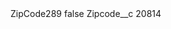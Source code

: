 <?xml version="1.0" encoding="UTF-8"?>
<CustomMetadata xmlns="http://soap.sforce.com/2006/04/metadata" xmlns:xsi="http://www.w3.org/2001/XMLSchema-instance" xmlns:xsd="http://www.w3.org/2001/XMLSchema">
    <label>ZipCode289</label>
    <protected>false</protected>
    <values>
        <field>Zipcode__c</field>
        <value xsi:type="xsd:string">20814</value>
    </values>
</CustomMetadata>
